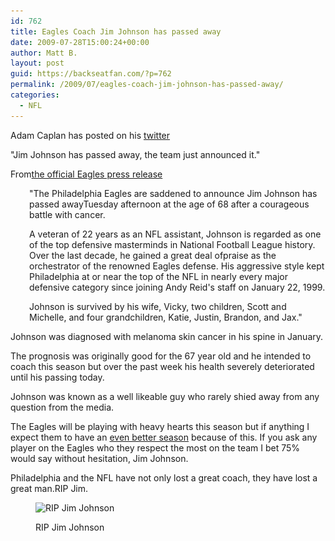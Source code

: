 ```yaml
---
id: 762
title: Eagles Coach Jim Johnson has passed away
date: 2009-07-28T15:00:24+00:00
author: Matt B.
layout: post
guid: https://backseatfan.com/?p=762
permalink: /2009/07/eagles-coach-jim-johnson-has-passed-away/
categories:
  - NFL
---
```


<div class="entry">
  <p>
    Adam Caplan has posted on his <a href="http://twitter.com/caplannfl">twitter</a>
  </p>

  <p>
    "Jim Johnson has passed away, the team just announced it."
  </p>

  <p>
    From<a href="https://www.philadelphiaeagles.com/browser.asp">the official Eagles press release</a>
  </p>

  <p style="padding-left: 30px;">
    "The Philadelphia Eagles are saddened to announce Jim Johnson has passed awayTuesday afternoon at the age of 68 after a courageous battle with cancer.
  </p>

  <p style="padding-left: 30px;">
    A veteran of 22 years as an NFL assistant, Johnson is regarded as one of the top defensive masterminds in National Football League history. Over the last decade, he gained a great deal ofpraise as the orchestrator of the renowned Eagles defense. His aggressive style kept Philadelphia at or near the top of the NFL in nearly every major defensive category since joining Andy Reid's staff on January 22, 1999.
  </p>

  <p style="padding-left: 30px;">
    Johnson is survived by his wife, Vicky, two children, Scott and Michelle, and four grandchildren, Katie, Justin, Brandon, and Jax."
  </p>

  <p>
    Johnson was diagnosed with melanoma skin cancer in his spine in January.
  </p>

  <p>
    The prognosis was originally good for the 67 year old and he intended to coach this season but over the past week his health severely deteriorated until his passing today.
  </p>

  <p>
    Johnson was known as a well likeable guy who rarely shied away from any question from the media.
  </p>

  <p>
    The Eagles will be playing with heavy hearts this season but if anything I expect them to have an <a href="https://backseatfan.com/index.php/2009/07/2009-nfl-season-preview/">even better season</a> because of this. If you ask any player on the Eagles who they respect the most on the team I bet 75% would say without hesitation, Jim Johnson.
  </p>

  <p>
    Philadelphia and the NFL have not only lost a great coach, they have lost a great man.RIP Jim.
  </p><figure id="attachment_765" style="width: 200px" class="wp-caption aligncenter">

  <img class="size-medium wp-image-765" title="Jim Johnson" src="/images/2009/07/johnson-200x300.jpg" alt="RIP Jim Johnson" width="200" height="300" srcset="/images/2009/07/johnson-200x300.jpg 200w, /images/2009/07/johnson.jpg 340w" sizes="(max-width: 200px) 100vw, 200px" /><figcaption class="wp-caption-text">RIP Jim Johnson</figcaption></figure>
</div>
